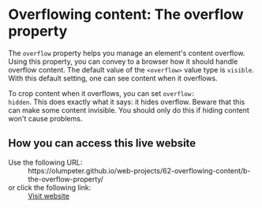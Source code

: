 # Overflowing content: The overflow property

The <code>overflow</code> property helps you manage an element's content overflow. Using this property, you can convey to a browser how it should handle overflow content. The default value of the <code>&lt;overflow&gt;</code> value type is <code>visible</code>. With this default setting, one can see content when it overflows.

To crop content when it overflows, you can set <code>overflow: hidden</code>. This does exactly what it says: it hides overflow. Beware that this can make some 
content invisible. You should only do this if hiding content won't cause problems.

## How you can access this live website

<dl>
  Use the following URL:
  <dd>
    https://olumpeter.github.io/web-projects/62-overflowing-content/b-the-overflow-property/
  </dd>
  or click the following link:
  <dd>
    <a href="https://olumpeter.github.io/web-projects/62-overflowing-content/b-the-overflow-property/">Visit website</a>
  </dd>
</dl>
